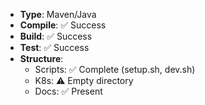 - **Type**: Maven/Java
- **Compile**: ✅ Success
- **Build**: ✅ Success
- **Test**: ✅ Success
- **Structure**:
  - Scripts: ✅ Complete (setup.sh, dev.sh)
  - K8s: ⚠️  Empty directory
  - Docs: ✅ Present

